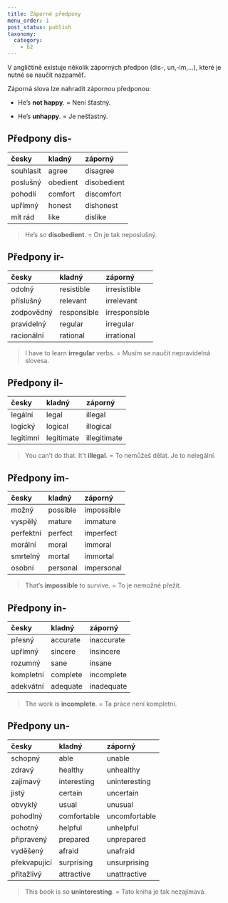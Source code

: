 ```yaml
---
title: Záporné předpony
menu_order: 1
post_status: publish
taxonomy:
  category:
    - b2
---
```


V angličtině existuje několik záporných předpon (dis-, un,-im,...), které je nutné se naučit nazpaměť.

Záporná slova lze nahradit zápornou předponou:

- He’s **not happy**. = Není šťastný.

- He’s **unhappy**. = Je nešťastný.

## Předpony dis-

| česky     | kladný   | záporný     |
| :-------- | :------- | :---------- |
| souhlasit | agree    | disagree    |
| poslušný  | obedient | disobedient |
| pohodlí   | comfort  | discomfort  |
| upřímný   | honest   | dishonest   |
| mít rád   | like     | dislike     |

> He’s so **disobedient**. = On je tak neposlušný.

## Předpony ir-

| česky      | kladný      | záporný       |
| :--------- | :---------- | :------------ |
| odolný     | resistible  | irresistible  |
| příslušný  | relevant    | irrelevant    |
| zodpovědný | responsible | irresponsible |
| pravidelný | regular     | irregular     |
| racionální | rational    | irrational    |

> I have to learn **irregular** verbs. = Musím se naučit nepravidelná slovesa.

## Předpony il-

| česky     | kladný     | záporný      |
| :-------- | :--------- | :----------- |
| legální   | legal      | illegal      |
| logický   | logical    | illogical    |
| legitimní | legitimate | illegitimate |

> You can’t do that. It’t **illegal**. = To nemůžeš dělat. Je to nelegální.

## Předpony im-

| česky     | kladný   | záporný    |
| :-------- | :------- | :--------- |
| možný     | possible | impossible |
| vyspělý   | mature   | immature   |
| perfektní | perfect  | imperfect  |
| morální   | moral    | immoral    |
| smrtelný  | mortal   | immortal   |
| osobní    | personal | impersonal |

> That’s **impossible** to survive. = To je nemožné přežít.

## Předpony in-

| česky     | kladný   | záporný    |
| :-------- | :------- | :--------- |
| přesný    | accurate | inaccurate |
| upřímný   | sincere  | insincere  |
| rozumný   | sane     | insane     |
| kompletní | complete | incomplete |
| adekvátní | adequate | inadequate |

> The work is **incomplete**. = Ta práce není kompletní.

## Předpony un-

| česky        | kladný      | záporný       |
| :----------- | :---------- | :------------ |
| schopný      | able        | unable        |
| zdravý       | healthy     | unhealthy     |
| zajímavý     | interesting | uninteresting |
| jistý        | certain     | uncertain     |
| obvyklý      | usual       | unusual       |
| pohodlný     | comfortable | uncomfortable |
| ochotný      | helpful     | unhelpful     |
| připravený   | prepared    | unprepared    |
| vyděšený     | afraid      | unafraid      |
| překvapující | surprising  | unsurprising  |
| přitažlivý   | attractive  | unattractive  |

> This book is so **uninteresting**. = Tato kniha je tak nezajímavá.
